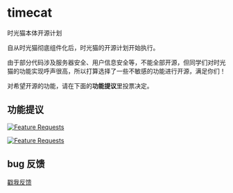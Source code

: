 # timecat
时光猫本体开源计划

自从时光猫彻底组件化后，时光猫的开源计划开始执行。

由于部分代码涉及服务器安全、用户信息安全等，不能全部开源，但同学们对时光猫的功能实现呼声很高，所以打算选择了一些不敏感的功能进行开源，满足你们！

对希望开源的功能，请在下面的**功能提议**里投票决定。

## 功能提议

[![Feature Requests](https://cloud.githubusercontent.com/assets/390379/10127973/045b3a96-6560-11e5-9b20-31a2032956b2.png)](https://feathub.com/LinXueyuanStdio/timecat)

[![Feature Requests](http://feathub.com/LinXueyuanStdio/timecat?format=svg)](http://feathub.com/LinXueyuanStdio/timecat)


## bug 反馈

[戳我反馈](https://github.com/LinXueyuanStdio/timecat/issues)
